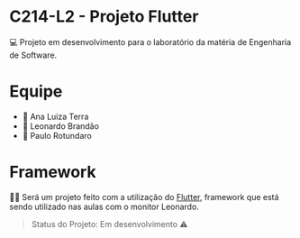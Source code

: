 # C214-L2 - Projeto Flutter
💻 Projeto em desenvolvimento para o laboratório da matéria de Engenharia de Software.

# Equipe
* 👧 Ana Luiza Terra
* 👦 Leonardo Brandão
* 👦 Paulo Rotundaro

# Framework
🧑‍💻 Será um projeto feito com a utilização do <a href="https://flutter.dev/?gclid=CjwKCAjwkvWKBhB4EiwA-GHjFop1Q7OVUEWgTx3fWIRhxP0oBNPxVinR1dKDmdGhOtGIbLb2sQL8SBoCLtUQAvD_BwE&gclsrc=aw.ds">Flutter</a>, framework que está sendo utilizado nas aulas com o monitor Leonardo.

> Status do Projeto: Em desenvolvimento ⚠️
